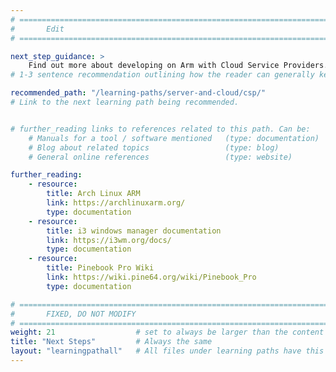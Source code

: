 ```yaml
---
# ================================================================================
#       Edit
# ================================================================================

next_step_guidance: >
    Find out more about developing on Arm with Cloud Service Providers.
# 1-3 sentence recommendation outlining how the reader can generally keep learning about these topics, and a specific explanation of why the next step is being recommended.

recommended_path: "/learning-paths/server-and-cloud/csp/"
# Link to the next learning path being recommended.


# further_reading links to references related to this path. Can be:
    # Manuals for a tool / software mentioned   (type: documentation)
    # Blog about related topics                 (type: blog)
    # General online references                 (type: website) 

further_reading:
    - resource:
        title: Arch Linux ARM
        link: https://archlinuxarm.org/
        type: documentation
    - resource:
        title: i3 windows manager documentation
        link: https://i3wm.org/docs/
        type: documentation
    - resource:
        title: Pinebook Pro Wiki
        link: https://wiki.pine64.org/wiki/Pinebook_Pro
        type: documentation

# ================================================================================
#       FIXED, DO NOT MODIFY
# ================================================================================
weight: 21                  # set to always be larger than the content in this path, and one more than 'review'
title: "Next Steps"         # Always the same
layout: "learningpathall"   # All files under learning paths have this same wrapper
---
```

